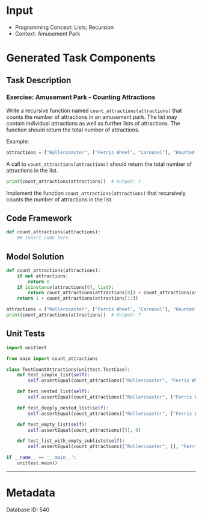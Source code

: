 # Input
- Programming Concept: Lists; Recursion
- Context: Amusement Park

# Generated Task Components
## Task Description
### Exercise: Amusement Park - Counting Attractions

Write a recursive function named `count_attractions(attractions)` that counts the number of attractions in an amusement park. The list may contain individual attractions as well as further lists of attractions. The function should return the total number of attractions.

Example:

```python
attractions = ["Rollercoaster", ["Ferris Wheel", "Carousel"], "Haunted House", ["Waterslide", ["Log Flume", "Wave Pool"]]]
```

A call to `count_attractions(attractions)` should return the total number of attractions in the list.

```python
print(count_attractions(attractions))  # Output: 7
```

Implement the function `count_attractions(attractions)` that recursively counts the number of attractions in the list.

## Code Framework
```python
def count_attractions(attractions):
    ## Insert code here

```

## Model Solution
```python
def count_attractions(attractions):
    if not attractions:
        return 0
    if isinstance(attractions[0], list):
        return count_attractions(attractions[0]) + count_attractions(attractions[1:])
    return 1 + count_attractions(attractions[1:])

attractions = ["Rollercoaster", ["Ferris Wheel", "Carousel"], "Haunted House", ["Waterslide", ["Log Flume", "Wave Pool"]]]
print(count_attractions(attractions))  # Output: 7

```

## Unit Tests
```python
import unittest

from main import count_attractions

class TestCountAttractions(unittest.TestCase):
    def test_simple_list(self):
        self.assertEqual(count_attractions(["Rollercoaster", "Ferris Wheel", "Carousel"]), 3)

    def test_nested_list(self):
        self.assertEqual(count_attractions(["Rollercoaster", ["Ferris Wheel", "Carousel"], "Haunted House"]), 4)

    def test_deeply_nested_list(self):
        self.assertEqual(count_attractions(["Rollercoaster", ["Ferris Wheel", ["Carousel", "Haunted House"]], "Waterslide"]), 5)

    def test_empty_list(self):
        self.assertEqual(count_attractions([]), 0)

    def test_list_with_empty_sublists(self):
        self.assertEqual(count_attractions(["Rollercoaster", [], "Ferris Wheel", []]), 2)

if __name__ == '__main__':
    unittest.main()

```
___
# Metadata
Database ID: 540

